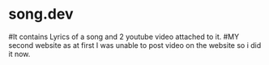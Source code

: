 # song.dev
#It contains Lyrics of a song and 2 youtube video attached to it.
#MY second website as at first I was unable to post video on the website so i did it now.
